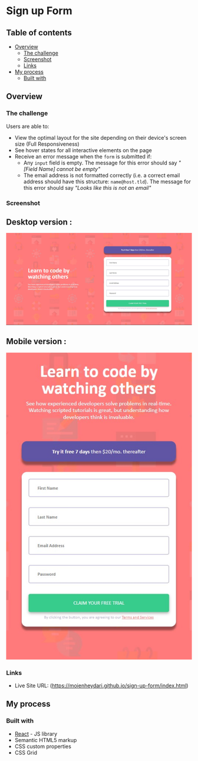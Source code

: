 # Sign up Form

## Table of contents

- [Overview](#overview)
  - [The challenge](#the-challenge)
  - [Screenshot](#screenshot)
  - [Links](#links)
- [My process](#my-process)
  - [Built with](#built-with)

## Overview

### The challenge

Users are able to:

- View the optimal layout for the site depending on their device's screen size (Full Responsiveness)
- See hover states for all interactive elements on the page
- Receive an error message when the `form` is submitted if:
  - Any `input` field is empty. The message for this error should say *"[Field Name] cannot be empty"*
  - The email address is not formatted correctly (i.e. a correct email address should have this structure: `name@host.tld`). The message for this error should say *"Looks like this is not an email"*

### Screenshot

## Desktop version :
![](./screenshot.jpg)

## Mobile version :
![](./screenshot_mobile.jpg)

### Links

- Live Site URL: (https://moienheydari.github.io/sign-up-form/index.html)

## My process

### Built with

- [React](https://reactjs.org/) - JS library
- Semantic HTML5 markup
- CSS custom properties
- CSS Grid
